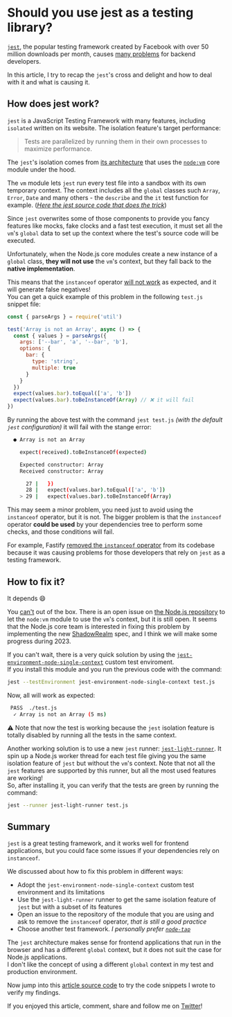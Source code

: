 # Should you use jest as a testing library?

[`jest`](https://jestjs.io/), the popular testing framework created by Facebook with over 50 million downloads per month, causes [many problems](https://github.com/facebook/jest/issues/2549) for backend developers.

In this article, I try to recap the `jest`'s cross and delight and how to deal with it and what is causing it.

## How does jest work?

`jest` is a JavaScript Testing Framework with many features, including `isolated` written on its website.
The isolation feature's target performance:

> Tests are parallelized by running them in their own processes to maximize performance.

The `jest`'s isolation comes from [its architecture](https://jestjs.io/docs/architecture) that uses the [`node:vm`](https://nodejs.org/api/vm.html) core module under the hood.

The `vm` module lets `jest` run every test file into a sandbox with its own temporary context.
The context includes all the `global` classes such `Array`, `Error`, `Date` and many others - the `describe` and the `it` test function for example.
([_Here the jest source code that does the trick_](https://github.com/facebook/jest/blob/e865fbd66e3dc4adf9d35a35ce91de1bee48bc93/packages/jest-environment-jsdom/src/index.ts))

Since `jest` overwrites some of those components to provide you fancy features like mocks, fake clocks and a fast test execution,
it must set all the `vm`'s `global` data to set up the context where the test's source code will be executed.

Unfortunately, when the Node.js core modules create a new instance of a `global` class,
**they will not use** the `vm`'s context, but they fall back to the **native implementation**.

This means that the `instanceof` operator [will not work](https://github.com/facebook/jest/issues/2549)
as expected, and it will generate false negatives!  
You can get a quick example of this problem in the following `test.js` snippet file:

```js
const { parseArgs } = require('util')

test('Array is not an Array', async () => {
  const { values } = parseArgs({
    args: ['--bar', 'a', '--bar', 'b'],
    options: {
      bar: {
        type: 'string',
        multiple: true
      }
    }
  })
  expect(values.bar).toEqual(['a', 'b'])
  expect(values.bar).toBeInstanceOf(Array) // ❌ it will fail
})
```

By running the above test with the command `jest test.js` _(with the default `jest` configuration)_
it will fail with the stange error:

```bash
  ● Array is not an Array

    expect(received).toBeInstanceOf(expected)

    Expected constructor: Array
    Received constructor: Array

      27 |   })
      28 |   expect(values.bar).toEqual(['a', 'b'])
    > 29 |   expect(values.bar).toBeInstanceOf(Array)
```

This may seem a minor problem, you need just to avoid using the `instanceof` operator, but it is not.
The bigger problem is that the `instanceof` operator **could be used** by your dependencies tree to perform
some checks, and those conditions will fail.

For example, Fastify [removed the `instanceof` operator](https://github.com/fastify/fastify/pull/3200)
from its codebase because it was causing problems for those developers that rely on `jest` as a testing framework.

## How to fix it?

It depends 😄

You [can't](https://github.com/facebook/jest/issues/2549#issuecomment-521177864) out of the box.
There is an open issue on [the Node.js repository](https://github.com/nodejs/node/issues/31852)
to let the `node:vm` module to use the `vm`'s context, but it is still open.
It seems that the Node.js core team is interested in fixing this problem by implementing the new [ShadowRealm](https://github.com/tc39/proposal-shadowrealm) spec, and I think we will make some progress during 2023.

If you can't wait, there is a very quick solution by using the [`jest-environment-node-single-context`](https://www.npmjs.com/package/jest-environment-node-single-context) custom test enviroment.  
If you install this module and you run the previous code with the command:

```bash
jest --testEnvironment jest-environment-node-single-context test.js
```

Now, all will work as expected:

```bash
 PASS  ./test.js
  ✓ Array is not an Array (5 ms)
```

⚠️ Note that now the test is working because the `jest` isolation feature is totally disabled by running all the tests
in the same context.

Another working solution is to use a new `jest` runner: [`jest-light-runner`](https://www.npmjs.com/package/jest-light-runner).
It spin up a Node.js worker thread for each test file giving you the same isolation feature of `jest` but without the `vm`'s context.
Note that not all the `jest` features are supported by this runner, but all the most used features are working!  
So, after installing it, you can verify that the tests are green by running the command:

```bash
jest --runner jest-light-runner test.js
```

## Summary

`jest` is a great testing framework, and it works well for frontend applications,
but you could face some issues if your dependencies rely on `instanceof`.

We discussed about how to fix this problem in different ways:

- Adopt the `jest-environment-node-single-context` custom test environment and its limitations
- Use the `jest-light-runner` runner to get the same isolation feature of `jest` but with a subset of its features
- Open an issue to the repository of the module that you are using and ask to remove the `instanceof` operator, _that is still a good practice_
- Choose another test framework. _I personally prefer [`node-tap`](https://www.npmjs.com/package/tap)_

The `jest` architecture makes sense for frontend applications that run in the browser and has a different `global` context, but it does not suit the case for Node.js applications.  
I don't like the concept of using a different `global` context in my test and production environment.

Now jump into this [article source code](https://github.com/Eomm/fastify-discord-bot-demo/tree/HEAD/bonus/jest-instanceof)
to try the code snippets I wrote to verify my findings.

If you enjoyed this article, comment, share and follow me on [Twitter](https://twitter.com/ManuEomm)!
